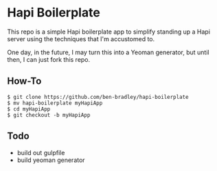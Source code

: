 # Hapi Boilerplate

This repo is a simple Hapi boilerplate app to simplify standing up a Hapi server using the techniques that I'm accustomed to.

One day, in the future, I may turn this into a Yeoman generator, but until then, I can just fork this repo.

## How-To

```
$ git clone https://github.com/ben-bradley/hapi-boilerplate
$ mv hapi-boilerplate myHapiApp
$ cd myHapiApp
$ git checkout -b myHapiApp
```

## Todo

- build out gulpfile
- build yeoman generator
